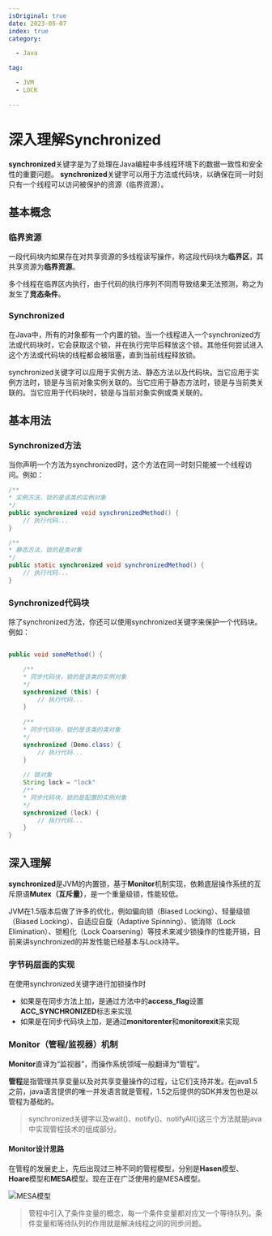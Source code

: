 ```yaml
---
isOriginal: true
date: 2023-05-07
index: true
category:

  - Java

tag:

  - JVM
  - LOCK

---
```


# 深入理解Synchronized

**synchronized**关键字是为了处理在Java编程中多线程环境下的数据一致性和安全性的重要问题。
**synchronized**关键字可以用于方法或代码块，以确保在同一时刻只有一个线程可以访问被保护的资源（临界资源）。
<!-- more -->

## 基本概念

### 临界资源

一段代码块内如果存在对共享资源的多线程读写操作，称这段代码块为**临界区**，其共享资源为**临界资源**。

多个线程在临界区内执行，由于代码的执行序列不同而导致结果无法预测，称之为发生了**竞态条件**。

### Synchronized

在Java中，所有的对象都有一个内置的锁。当一个线程进入一个synchronized方法或代码块时，它会获取这个锁，并在执行完毕后释放这个锁。其他任何尝试进入这个方法或代码块的线程都会被阻塞，直到当前线程释放锁。

synchronized关键字可以应用于实例方法、静态方法以及代码块。当它应用于实例方法时，锁是与当前对象实例关联的。当它应用于静态方法时，锁是与当前类关联的。当它应用于代码块时，锁是与当前对象实例或类关联的。

## 基本用法

### Synchronized方法

当你声明一个方法为synchronized时，这个方法在同一时刻只能被一个线程访问。例如：

```java
/**
* 实例方法，锁的是该类的实例对象
*/
public synchronized void synchronizedMethod() {  
    // 执行代码...  
}

/**
* 静态方法，锁的是类对象
*/
public static synchronized void synchronizedMethod() {  
    // 执行代码...  
}
```

### Synchronized代码块

除了synchronized方法，你还可以使用synchronized关键字来保护一个代码块。例如：

```java

public void someMethod() {  

    /**
    * 同步代码块，锁的是该类的实例对象
    */
    synchronized (this) {  
        // 执行代码...  
    }  
    
    /**
    * 同步代码块，锁的是该类的类对象
    */
    synchronized (Demo.class) {  
        // 执行代码...  
    }
    
    // 锁对象
    String lock = "lock"
    /**
    * 同步代码块，锁的是配置的实例对象
    */
    synchronized (lock) {  
        // 执行代码...  
    }
}
```

## 深入理解

**synchronized**是JVM的内置锁，基于**Monitor**机制实现，依赖底层操作系统的互斥原语**Mutex（互斥量）**，是一个重量级锁，性能较低。

JVM在1.5版本后做了许多的优化，例如偏向锁（Biased Locking）、轻量级锁（Biased Locking）、自适应自旋（Adaptive Spinning）、锁消除（Lock
Elimination）、锁粗化（Lock Coarsening）等技术来减少锁操作的性能开销，目前来讲synchronized的并发性能已经基本与Lock持平。

### 字节码层面的实现

在使用synchronized关键字进行加锁操作时

- 如果是在同步方法上加，是通过方法中的**access_flag**设置**ACC_SYNCHRONIZED**标志来实现
- 如果是在同步代码块上加，是通过**monitorenter**和**monitorexit**来实现

### Monitor（管程/监视器）机制

**Monitor**直译为“监视器”，而操作系统领域一般翻译为“管程”。

**管程**是指管理共享变量以及对共享变量操作的过程，让它们支持并发。在java1.5之前，java语言提供的唯一并发语言就是管程，1.5之后提供的SDK并发包也是以管程为基础的。

> synchronized关键字以及wait()、notify()、notifyAll()这三个方法就是java中实现管程技术的组成部分。

#### Monitor设计思路

在管程的发展史上，先后出现过三种不同的管程模型，分别是**Hasen**模型、**Hoare**模型和**MESA**模型。现在正在广泛使用的是MESA模型。

![MESA模型](https://qiniu.yanggl.cn/image/202311071601112.png)

> 管程中引入了条件变量的概念，每一个条件变量都对应又一个等待队列。条件变量和等待队列的作用就是解决线程之间的同步问题。

